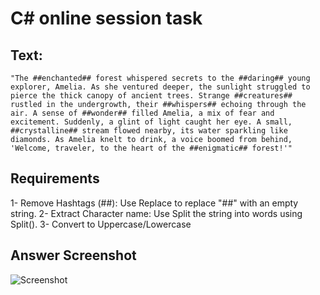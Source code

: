 # C# online session task

## Text:

```code
"The ##enchanted## forest whispered secrets to the ##daring## young explorer, Amelia. As she ventured deeper, the sunlight struggled to pierce the thick canopy of ancient trees. Strange ##creatures## rustled in the undergrowth, their ##whispers## echoing through the air. A sense of ##wonder## filled Amelia, a mix of fear and excitement. Suddenly, a glint of light caught her eye. A small, ##crystalline## stream flowed nearby, its water sparkling like diamonds. As Amelia knelt to drink, a voice boomed from behind, 'Welcome, traveler, to the heart of the ##enigmatic## forest!'"

```

## Requirements

1- Remove Hashtags (##): Use Replace to replace "##" with an empty string.
2- Extract Character name: Use Split the string into words using Split().
3- Convert to Uppercase/Lowercase

## Answer Screenshot

![Screenshot]("C#\screenshots\c#_code_task.png")
